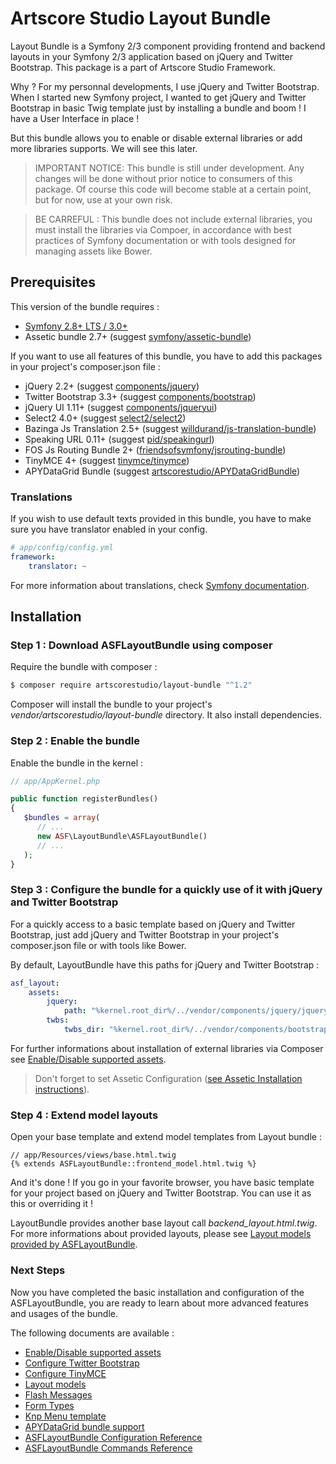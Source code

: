 # Artscore Studio Layout Bundle

Layout Bundle is a Symfony 2/3 component providing frontend and backend layouts in your Symfony 2/3 application based on jQuery and Twitter Bootstrap. This package is a part of Artscore Studio Framework.

Why ? For my personnal developments, I use jQuery and Twitter Bootstrap. When I started new Symfony project, I wanted to get jQuery and Twitter Bootstrap in basic Twig template just by installing a bundle and boom ! I have a User Interface in place !

But this bundle allows you to enable or disable external libraries or add more libraries supports. We will see this later.

> IMPORTANT NOTICE: This bundle is still under development. Any changes will be done without prior notice to consumers of this package. Of course this code will become stable at a certain point, but for now, use at your own risk.

> BE CARREFUL : This bundle does not include external libraries, you must install the libraries via Compoer, in accordance with best practices of Symfony documentation or with tools designed for managing assets like Bower.
 
## Prerequisites

This version of the bundle requires :
* [Symfony 2.8+ LTS / 3.0+][1]
* Assetic bundle 2.7+ (suggest [symfony/assetic-bundle][2])

If you want to use all features of this bundle, you have to add this packages in your project's composer.json file :

* jQuery 2.2+ (suggest [components/jquery][3])
* Twitter Bootstrap 3.3+ (suggest [components/bootstrap][4])
* jQuery UI 1.11+ (suggest [components/jqueryui][5])
* Select2 4.0+ (suggest [select2/select2][6])
* Bazinga Js Translation 2.5+ (suggest [willdurand/js-translation-bundle][7])
* Speaking URL 0.11+ (suggest [pid/speakingurl][8])
* FOS Js Routing Bundle 2+ ([friendsofsymfony/jsrouting-bundle][9])
* TinyMCE 4+ (suggest [tinymce/tinymce][10])
* APYDataGrid Bundle (suggest [artscorestudio/APYDataGridBundle][21])

### Translations

If you wish to use default texts provided in this bundle, you have to make sure you have translator enabled in your config.

```yaml
# app/config/config.yml
framework:
    translator: ~
```

For more information about translations, check [Symfony documentation][11].

## Installation

### Step 1 : Download ASFLayoutBundle using composer

Require the bundle with composer :

```bash
$ composer require artscorestudio/layout-bundle "^1.2"
```

Composer will install the bundle to your project's *vendor/artscorestudio/layout-bundle* directory. It also install dependencies. 

### Step 2 : Enable the bundle

Enable the bundle in the kernel :

```php
// app/AppKernel.php

public function registerBundles()
{
   $bundles = array(
      // ...
      new ASF\LayoutBundle\ASFLayoutBundle()
      // ...
   );
}
```

### Step 3 : Configure the bundle for a quickly use of it with jQuery and Twitter Bootstrap

For a quickly access to a basic template based on jQuery and Twitter Bootstrap, just add jQuery and Twitter Bootstrap in your project's composer.json file or with tools like Bower.

By default, LayoutBundle have this paths for jQuery and Twitter Bootstrap :

```yaml
asf_layout:
    assets:
        jquery:
            path: "%kernel.root_dir%/../vendor/components/jquery/jquery.min.js"
        twbs:
            twbs_dir: "%kernel.root_dir%/../vendor/components/bootstrap/"
```

For further informations about installation of external libraries via Composer see [Enable/Disable supported assets][12].

> Don't forget to set Assetic Configuration ([see Assetic Installation instructions][23]).

### Step 4 : Extend model layouts

Open your base template and extend model templates from Layout bundle :

```twig
// app/Resources/views/base.html.twig
{% extends ASFLayoutBundle::frontend_model.html.twig %}
```

And it's done ! If you go in your favorite browser, you have basic template for your project based on jQuery and Twitter Bootstrap.
You can use it as this or overriding it !

LayoutBundle provides another base layout call *backend_layout.html.twig*. For more informations about provided layouts, please see [Layout models provided by ASFLayoutBundle][13].

### Next Steps

Now you have completed the basic installation and configuration of the ASFLayoutBundle, you are ready to learn about more advanced features and usages of the bundle.

The following documents are available :
* [Enable/Disable supported assets][12]
* [Configure Twitter Bootstrap][14]
* [Configure TinyMCE][15]
* [Layout models][13]
* [Flash Messages][16]
* [Form Types][17]
* [Knp Menu template][18]
* [APYDataGrid bundle support][22]
* [ASFLayoutBundle Configuration Reference][19]
* [ASFLayoutBundle Commands Reference][20]

[1]:  https://symfony.com/download
[2]:  https://packagist.org/packages/symfony/assetic-bundle 
[3]:  https://packagist.org/packages/components/jquery
[4]:  https://packagist.org/packages/components/bootstrap
[5]:  https://packagist.org/packages/components/jqueryui
[6]:  https://packagist.org/packages/select2/select2
[7]:  https://packagist.org/packages/willdurand/js-translation-bundle
[8]:  https://packagist.org/packages/pid/speakingurl
[9]:  https://packagist.org/packages/friendsofsymfony/jsrouting-bundle
[10]: https://packagist.org/packages/tinymce/tinymce
[11]: https://symfony.com/doc/current/book/translation.html
[12]: enable-external-library.md
[13]: layout-models.md
[14]: twitter-bootstrap.md
[15]: tinymce.md
[16]: flash-messages.md
[17]: form.md
[18]: knp-menu-template.md
[19]: configuration.md
[20]: commands.md
[21]: https://github.com/artscorestudio/APYDataGridBundle
[22]: apy-datagrid-bundle.md
[23]: http://symfony.com/doc/current/cookbook/assetic/asset_management.html
